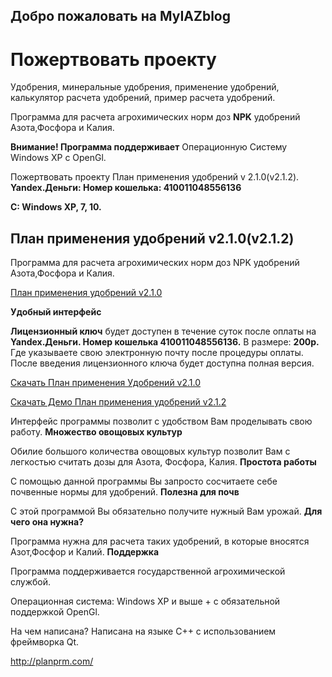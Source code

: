 ## Добро пожаловать на MyIAZblog

# Пожертвовать проекту

Удобрения, минеральные удобрения, применение удобрений, калькулятор расчета удобрений, пример расчета удобрений.

Программа для расчета агрохимических норм доз **NPK** удобрений Азота,Фосфора и Калия.

**Внимание! Программа поддерживает**
Операционную Систему Windows XP с OpenGl.

Пожертвовать проекту План применения удобрений v 2.1.0(v2.1.2).
**Yandex.Деньги: Номер кошелька: 410011048556136**

**С: Windows XP, 7, 10.**


## План применения удобрений v2.1.0(v2.1.2)

Программа для расчета агрохимических норм доз NPK удобрений Азота,Фосфора и Калия.

[План применения удобрений v2.1.0](https://snoocppy.github.io/planprm/download.html)

**Удобный интерфейс**

**Лицензионный ключ** будет доступен в течение суток после оплаты на 
**Yandex.Деньги. Номер кошелька 410011048556136.** 
В размере: **200р.** Где указываете свою электронную почту после процедуры оплаты.
После введения лицензионного ключа будет доступна полная версия.

[Скачать План применения Удобрений v2.1.0](https://snoocppy.github.io/planprm/planprm8setup8.exe)

[Скачать Демо План применения удобрений v2.1.2](https://snoocppy.github.io/planprm/planprm2demo(apk).zip)

Интерфейс программы позволит с удобством Вам проделывать свою работу.
**Множество овощовых культур**

Обилие большого количества овощовых культур позволит Вам с легкостью считать дозы для Азота, Фосфора, Калия.
**Простота работы**

С помощью данной программы Вы запросто сосчитаете себе почвенные нормы для удобрений.
**Полезна для почв**

С этой программой Вы обязательно получите нужный Вам урожай.
**Для чего она нужна?**

Программа нужна для расчета таких удобрений, в которые вносятся Азот,Фосфор и Калий.
**Поддержка**

Программа поддерживается государственной агрохимической службой.

Операционная система: Windows XP и выше + с обязательной поддержкой OpenGl.

На чем написана? Написана на языке C++ с использованием фреймворка Qt.

http://planprm.com/

